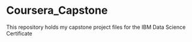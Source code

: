 # Coursera_Capstone
This repository holds my capstone project files for the IBM Data Science Certificate 
